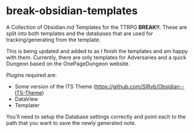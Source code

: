 # break-obsidian-templates
A Collection of Obsidian.md Templates for the TTRPG **BREAK!!**.
These are split into both templates and the databases that are used for tracking/generating from the template.

This is being updated and added to as I finish the templates and am happy with them.
Currently, there are only templates for Adversaries and a quick Dungeon based on the OnePageDungeon website. 

Plugins required are:
- Some version of the ITS Theme (https://github.com/SlRvb/Obsidian--ITS-Theme)
- DataView
- Templater

You'll need to setup the Database settings correctly and point each to the path that you want to save the newly generated 
note.